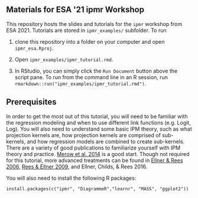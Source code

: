 ## Materials for ESA '21 ipmr Workshop

This repository hosts the slides and tutorials for the `ipmr` workshop from ESA 2021. Tutorials are stored in `ipmr_examples/` subfolder. To run

1. clone this repository into a folder on your computer and open `ipmr_esa.Rproj`. 

2. Open `ipmr_examples/ipmr_tutorial.rmd`. 

3. In RStudio, you can simply click the `Run Document` button above the script pane. To run from the command line in an R session, run `rmarkdown::run("ipmr_examples/ipmr_tutorial.rmd")`.

## Prerequisites

In order to get the most out of this tutorial, you will need to be familiar with the regression modeling and when to use different link functions (e.g. Logit, Log). You will also need to understand some basic IPM theory, such as what projection kernels are, how projection kernels are comprised of sub-kernels, and how regression models are combined to create sub-kernels. There are a variety of good publications to familiarize yourself with IPM theory and practice. [Merow et al. 2014](https://besjournals.onlinelibrary.wiley.com/doi/full/10.1111/2041-210X.12146) is a good start. Though not required for this tutorial, more advanced treatments can be found in [Ellner & Rees 2006](https://www.journals.uchicago.edu/doi/pdfplus/10.1086/499438?casa_token=hVkM-U1RHs0AAAAA:YduKcTwNVRUviS5j1soKVQ62bSTNLFN8Cx-9mQTdju4yov83XNHFJNRaXptLMfDbhQUKrWFf9HI), [Rees & Ellner 2009](https://esajournals.onlinelibrary.wiley.com/doi/10.1890/08-1474.1), and Ellner, Childs, & Rees 2016. 

You will also need to install the following R packages:

```
install.packages(c("ipmr", "DiagrammeR","learnr", "MASS", "ggplot2"))

```


